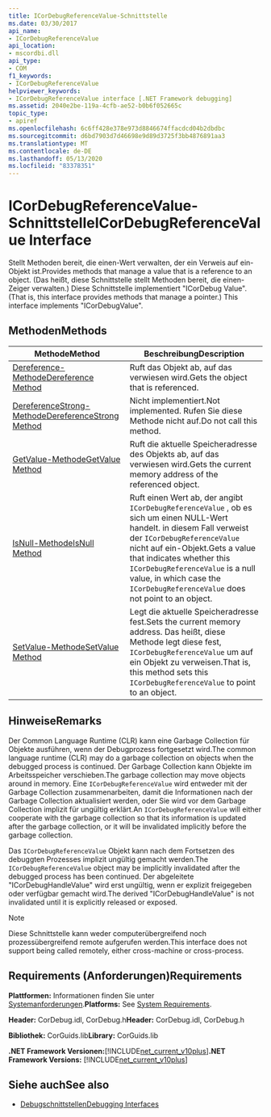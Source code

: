 ```yaml
---
title: ICorDebugReferenceValue-Schnittstelle
ms.date: 03/30/2017
api_name:
- ICorDebugReferenceValue
api_location:
- mscordbi.dll
api_type:
- COM
f1_keywords:
- ICorDebugReferenceValue
helpviewer_keywords:
- ICorDebugReferenceValue interface [.NET Framework debugging]
ms.assetid: 2040e2be-119a-4cfb-ae52-b0b6f052665c
topic_type:
- apiref
ms.openlocfilehash: 6c6ff428e378e973d8846674ffacdcd04b2dbdbc
ms.sourcegitcommit: d6bd7903d7d46698e9d89d3725f3bb4876891aa3
ms.translationtype: MT
ms.contentlocale: de-DE
ms.lasthandoff: 05/13/2020
ms.locfileid: "83378351"
---
```

# <a name="icordebugreferencevalue-interface"></a><span data-ttu-id="1ca6e-102">ICorDebugReferenceValue-Schnittstelle</span><span class="sxs-lookup"><span data-stu-id="1ca6e-102">ICorDebugReferenceValue Interface</span></span>
<span data-ttu-id="1ca6e-103">Stellt Methoden bereit, die einen-Wert verwalten, der ein Verweis auf ein-Objekt ist.</span><span class="sxs-lookup"><span data-stu-id="1ca6e-103">Provides methods that manage a value that is a reference to an object.</span></span> <span data-ttu-id="1ca6e-104">(Das heißt, diese Schnittstelle stellt Methoden bereit, die einen-Zeiger verwalten.) Diese Schnittstelle implementiert "ICorDebug Value".</span><span class="sxs-lookup"><span data-stu-id="1ca6e-104">(That is, this interface provides methods that manage a pointer.) This interface implements "ICorDebugValue".</span></span>  
  
## <a name="methods"></a><span data-ttu-id="1ca6e-105">Methoden</span><span class="sxs-lookup"><span data-stu-id="1ca6e-105">Methods</span></span>  
  
|<span data-ttu-id="1ca6e-106">Methode</span><span class="sxs-lookup"><span data-stu-id="1ca6e-106">Method</span></span>|<span data-ttu-id="1ca6e-107">Beschreibung</span><span class="sxs-lookup"><span data-stu-id="1ca6e-107">Description</span></span>|  
|------------|-----------------|  
|[<span data-ttu-id="1ca6e-108">Dereference-Methode</span><span class="sxs-lookup"><span data-stu-id="1ca6e-108">Dereference Method</span></span>](icordebugreferencevalue-dereference-method.md)|<span data-ttu-id="1ca6e-109">Ruft das Objekt ab, auf das verwiesen wird.</span><span class="sxs-lookup"><span data-stu-id="1ca6e-109">Gets the object that is referenced.</span></span>|  
|[<span data-ttu-id="1ca6e-110">DereferenceStrong-Methode</span><span class="sxs-lookup"><span data-stu-id="1ca6e-110">DereferenceStrong Method</span></span>](icordebugreferencevalue-dereferencestrong-method.md)|<span data-ttu-id="1ca6e-111">Nicht implementiert.</span><span class="sxs-lookup"><span data-stu-id="1ca6e-111">Not implemented.</span></span> <span data-ttu-id="1ca6e-112">Rufen Sie diese Methode nicht auf.</span><span class="sxs-lookup"><span data-stu-id="1ca6e-112">Do not call this method.</span></span>|  
|[<span data-ttu-id="1ca6e-113">GetValue-Methode</span><span class="sxs-lookup"><span data-stu-id="1ca6e-113">GetValue Method</span></span>](icordebugreferencevalue-getvalue-method.md)|<span data-ttu-id="1ca6e-114">Ruft die aktuelle Speicheradresse des Objekts ab, auf das verwiesen wird.</span><span class="sxs-lookup"><span data-stu-id="1ca6e-114">Gets the current memory address of the referenced object.</span></span>|  
|[<span data-ttu-id="1ca6e-115">IsNull-Methode</span><span class="sxs-lookup"><span data-stu-id="1ca6e-115">IsNull Method</span></span>](icordebugreferencevalue-isnull-method.md)|<span data-ttu-id="1ca6e-116">Ruft einen Wert ab, der angibt `ICorDebugReferenceValue` , ob es sich um einen NULL-Wert handelt. in diesem Fall verweist der `ICorDebugReferenceValue` nicht auf ein-Objekt.</span><span class="sxs-lookup"><span data-stu-id="1ca6e-116">Gets a value that indicates whether this `ICorDebugReferenceValue` is a null value, in which case the `ICorDebugReferenceValue` does not point to an object.</span></span>|  
|[<span data-ttu-id="1ca6e-117">SetValue-Methode</span><span class="sxs-lookup"><span data-stu-id="1ca6e-117">SetValue Method</span></span>](icordebugreferencevalue-setvalue-method.md)|<span data-ttu-id="1ca6e-118">Legt die aktuelle Speicheradresse fest.</span><span class="sxs-lookup"><span data-stu-id="1ca6e-118">Sets the current memory address.</span></span> <span data-ttu-id="1ca6e-119">Das heißt, diese Methode legt diese fest, `ICorDebugReferenceValue` um auf ein Objekt zu verweisen.</span><span class="sxs-lookup"><span data-stu-id="1ca6e-119">That is, this method sets this `ICorDebugReferenceValue` to point to an object.</span></span>|  
  
## <a name="remarks"></a><span data-ttu-id="1ca6e-120">Hinweise</span><span class="sxs-lookup"><span data-stu-id="1ca6e-120">Remarks</span></span>  
 <span data-ttu-id="1ca6e-121">Der Common Language Runtime (CLR) kann eine Garbage Collection für Objekte ausführen, wenn der Debugprozess fortgesetzt wird.</span><span class="sxs-lookup"><span data-stu-id="1ca6e-121">The common language runtime (CLR) may do a garbage collection on objects when the debugged process is continued.</span></span> <span data-ttu-id="1ca6e-122">Der Garbage Collection kann Objekte im Arbeitsspeicher verschieben.</span><span class="sxs-lookup"><span data-stu-id="1ca6e-122">The garbage collection may move objects around in memory.</span></span> <span data-ttu-id="1ca6e-123">Eine `ICorDebugReferenceValue` wird entweder mit der Garbage Collection zusammenarbeiten, damit die Informationen nach der Garbage Collection aktualisiert werden, oder Sie wird vor dem Garbage Collection implizit für ungültig erklärt.</span><span class="sxs-lookup"><span data-stu-id="1ca6e-123">An `ICorDebugReferenceValue` will either cooperate with the garbage collection so that its information is updated after the garbage collection, or it will be invalidated implicitly before the garbage collection.</span></span>  
  
 <span data-ttu-id="1ca6e-124">Das `ICorDebugReferenceValue` Objekt kann nach dem Fortsetzen des debuggten Prozesses implizit ungültig gemacht werden.</span><span class="sxs-lookup"><span data-stu-id="1ca6e-124">The `ICorDebugReferenceValue` object may be implicitly invalidated after the debugged process has been continued.</span></span> <span data-ttu-id="1ca6e-125">Der abgeleitete "ICorDebugHandleValue" wird erst ungültig, wenn er explizit freigegeben oder verfügbar gemacht wird.</span><span class="sxs-lookup"><span data-stu-id="1ca6e-125">The derived "ICorDebugHandleValue" is not invalidated until it is explicitly released or exposed.</span></span>  
  
> [!NOTE]
> <span data-ttu-id="1ca6e-126">Diese Schnittstelle kann weder computerübergreifend noch prozessübergreifend remote aufgerufen werden.</span><span class="sxs-lookup"><span data-stu-id="1ca6e-126">This interface does not support being called remotely, either cross-machine or cross-process.</span></span>  
  
## <a name="requirements"></a><span data-ttu-id="1ca6e-127">Requirements (Anforderungen)</span><span class="sxs-lookup"><span data-stu-id="1ca6e-127">Requirements</span></span>  
 <span data-ttu-id="1ca6e-128">**Plattformen:** Informationen finden Sie unter [Systemanforderungen](../../get-started/system-requirements.md).</span><span class="sxs-lookup"><span data-stu-id="1ca6e-128">**Platforms:** See [System Requirements](../../get-started/system-requirements.md).</span></span>  
  
 <span data-ttu-id="1ca6e-129">**Header:** CorDebug.idl, CorDebug.h</span><span class="sxs-lookup"><span data-stu-id="1ca6e-129">**Header:** CorDebug.idl, CorDebug.h</span></span>  
  
 <span data-ttu-id="1ca6e-130">**Bibliothek:** CorGuids.lib</span><span class="sxs-lookup"><span data-stu-id="1ca6e-130">**Library:** CorGuids.lib</span></span>  
  
 <span data-ttu-id="1ca6e-131">**.NET Framework Versionen:**[!INCLUDE[net_current_v10plus](../../../../includes/net-current-v10plus-md.md)]</span><span class="sxs-lookup"><span data-stu-id="1ca6e-131">**.NET Framework Versions:** [!INCLUDE[net_current_v10plus](../../../../includes/net-current-v10plus-md.md)]</span></span>  
  
## <a name="see-also"></a><span data-ttu-id="1ca6e-132">Siehe auch</span><span class="sxs-lookup"><span data-stu-id="1ca6e-132">See also</span></span>

- [<span data-ttu-id="1ca6e-133">Debugschnittstellen</span><span class="sxs-lookup"><span data-stu-id="1ca6e-133">Debugging Interfaces</span></span>](debugging-interfaces.md)
